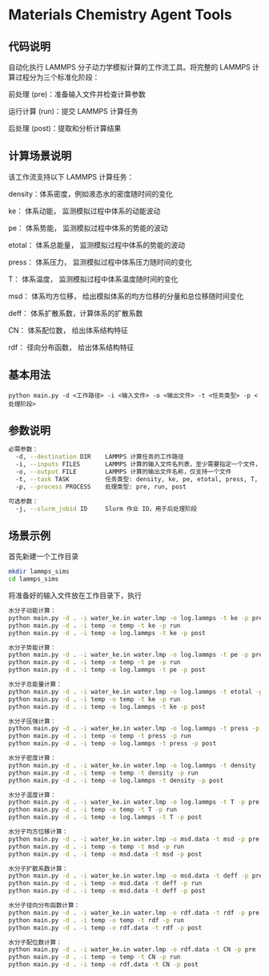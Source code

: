 # Materials Chemistry  Agent Tools
## 代码说明
自动化执行 LAMMPS 分子动力学模拟计算的工作流工具。将完整的 LAMMPS 计算过程分为三个标准化阶段：

前处理 (pre)：准备输入文件并检查计算参数

运行计算 (run)：提交 LAMMPS 计算任务

后处理 (post)：提取和分析计算结果

## 计算场景说明
该工作流支持以下 LAMMPS 计算任务：

density：体系密度，例如液态水的密度随时间的变化

ke：	体系动能，	监测模拟过程中体系的动能波动

pe：	体系势能，	监测模拟过程中体系的势能的波动

etotal：	体系总能量，	监测模拟过程中体系的势能的波动

press：	体系压力，	监测模拟过程中体系压力随时间的变化

T：	体系温度，	监测模拟过程中体系温度随时间的变化

msd：	体系均方位移，	给出模拟体系的均方位移的分量和总位移随时间变化

deff：	体系扩散系数，计算体系的扩散系数

CN：	体系配位数，	给出体系结构特征

rdf：	径向分布函数，	给出体系结构特征

## 基本用法
```
python main.py -d <工作路径> -i <输入文件> -o <输出文件> -t <任务类型> -p <处理阶段>
```

## 参数说明
```bash
必需参数：
  -d, --destination DIR    LAMMPS 计算任务的工作路径
  -i, --inputs FILES       LAMMPS 计算的输入文件名列表，至少需要指定一个文件，并需提前放置于destination DIR
  -o, --output FILE        LAMMPS 计算的输出文件名称，仅支持一个文件
  -t, --task TASK          任务类型: density, ke, pe, etotal, press, T, msd, deff, CN, rdf
  -p, --process PROCESS    处理类型: pre, run, post

可选参数：
  -j, --slurm_jobid ID     Slurm 作业 ID，用于后处理阶段
```
## 场景示例
首先新建一个工作目录
```bash
mkdir lammps_sims 
cd lammps_sims
```
将准备好的输入文件放在工作目录下，执行
```bash
水分子动能计算：
python main.py -d . -i water_ke.in water.lmp -o log.lammps -t ke -p pre
python main.py -d . -i temp -o temp -t ke -p run
python main.py -d . -i temp -o log.lammps -t ke -p post

水分子势能计算：
python main.py -d . -i water_ke.in water.lmp -o log.lammps -t pe -p pre
python main.py -d . -i temp -o temp -t pe -p run
python main.py -d . -i temp -o log.lammps -t pe -p post

水分子总能量计算：
python main.py -d . -i water_ke.in water.lmp -o log.lammps -t etotal -p pre
python main.py -d . -i temp -o temp -t ke -p run
python main.py -d . -i temp -o log.lammps -t ke -p post

水分子压强计算：
python main.py -d . -i water_ke.in water.lmp -o log.lammps -t press -p pre
python main.py -d . -i temp -o temp -t press -p run
python main.py -d . -i temp -o log.lammps -t press -p post

水分子密度计算：
python main.py -d . -i water_ke.in water.lmp -o log.lammps -t density -p pre
python main.py -d . -i temp -o temp -t density -p run
python main.py -d . -i temp -o log.lammps -t density -p post

水分子温度计算：
python main.py -d . -i water_ke.in water.lmp -o log.lammps -t T -p pre
python main.py -d . -i temp -o temp -t T -p run
python main.py -d . -i temp -o log.lammps -t T -p post

水分子均方位移计算：
python main.py -d . -i water_ke.in water.lmp -o msd.data -t msd -p pre
python main.py -d . -i temp -o temp -t msd -p run
python main.py -d . -i temp -o msd.data -t msd -p post

水分子扩散系数计算：
python main.py -d . -i water_ke.in water.lmp -o msd.data -t deff -p pre
python main.py -d . -i temp -o msd.data -t deff -p run
python main.py -d . -i temp -o msd.data -t deff -p post

水分子径向分布函数计算：
python main.py -d . -i water_ke.in water.lmp -o rdf.data -t rdf -p pre
python main.py -d . -i temp -o temp -t rdf -p run
python main.py -d . -i temp -o rdf.data -t rdf -p post

水分子配位数计算：
python main.py -d . -i water_ke.in water.lmp -o rdf.data -t CN -p pre
python main.py -d . -i temp -o temp -t CN -p run
python main.py -d . -i temp -o rdf.data -t CN -p post
```
